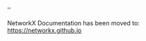 '<meta http-equiv="refresh" content="0; URL=https://networkx.github.io/documentation/stable/reference/generated/networkx.algorithms.graphical.is_valid_degree_sequence_erdos_gallai.html">'

NetworkX Documentation has been moved to:<br><a href="https://networkx.github.io">https://networkx.github.io</a>
